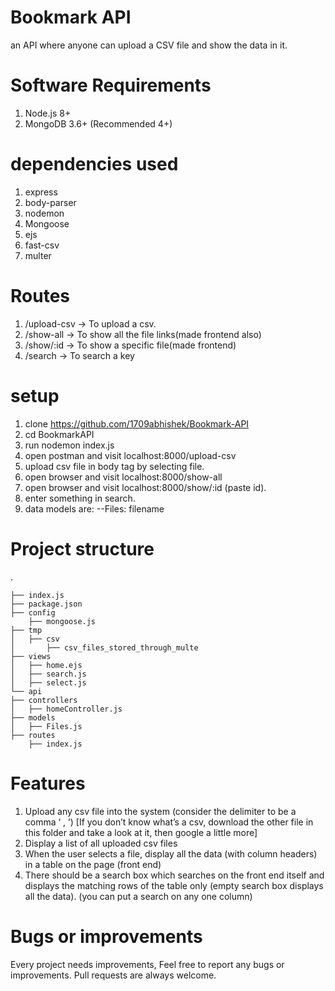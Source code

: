 # Bookmark API
an API where anyone can upload a CSV file and show the data in it.



# Software Requirements
1. Node.js 8+
2. MongoDB 3.6+ (Recommended 4+)



# dependencies used

1. express
2. body-parser
3. nodemon
4. Mongoose
5. ejs
6. fast-csv
7. multer



# Routes
1. /upload-csv → To upload a csv.
2. /show-all → To show all the file links(made frontend also)
3. /show/:id -> To show a specific file(made frontend)
4. /search -> To search a key



# setup
1. clone https://github.com/1709abhishek/Bookmark-API
2. cd BookmarkAPI
3. run nodemon index.js
4. open postman and visit localhost:8000/upload-csv
5. upload csv file in body tag by selecting file.
6. open browser and visit localhost:8000/show-all
7. open browser and visit localhost:8000/show/:id (paste id).
8. enter something in search.
9. data models are:
--Files: filename



# Project structure
.

    ├── index.js
    ├── package.json
    ├── config
        ├── mongoose.js   
    ├── tmp
    │   ├── csv
    │       ├── csv_files_stored_through_multe
    ├── views
    │   ├── home.ejs
    │   ├── search.js
    │   ├── select.js
    └── api
    ├── controllers
    │   ├── homeController.js
    ├── models
    │   ├── Files.js
    ├── routes
        ├── index.js


# Features
1. Upload any csv file into the system (consider the delimiter to be a comma ‘ , ’) [If you don’t know what’s a csv, download the other file in this folder and take a look at it, then google a little more]
2. Display a list of all uploaded csv files
3. When the user selects a file, display all the data (with column headers) in a table on the page (front end)
4. There should be a search box which searches on the front end itself and displays the matching rows of the table only (empty search box displays all the data). (you can put a search on any one column)


# Bugs or improvements
Every project needs improvements, Feel free to report any bugs or improvements. Pull requests are always welcome.

